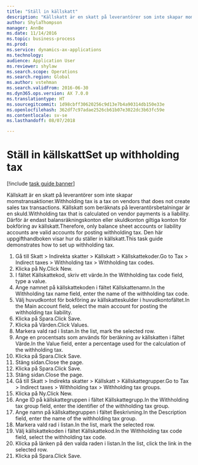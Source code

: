 ```yaml
--- 
title: "Ställ in källskatt"
description: "Källskatt är en skatt på leverantörer som inte skapar momstransaktioner."
author: ShylaThompson
manager: AnnBe
ms.date: 11/14/2016
ms.topic: business-process
ms.prod: 
ms.service: dynamics-ax-applications
ms.technology: 
audience: Application User
ms.reviewer: shylaw
ms.search.scope: Operations
ms.search.region: Global
ms.author: vstehman
ms.search.validFrom: 2016-06-30
ms.dyn365.ops.version: AX 7.0.0
ms.translationtype: HT
ms.sourcegitcommit: 1d98cbff30620256c9d13e7b4a90314db150e33e
ms.openlocfilehash: 362df7c97adae2526cb61b07e3022dc3b63fc59e
ms.contentlocale: sv-se
ms.lasthandoff: 08/07/2018

---
```

# <a name="set-up-withholding-tax"></a><span data-ttu-id="b45f4-103">Ställ in källskatt</span><span class="sxs-lookup"><span data-stu-id="b45f4-103">Set up withholding tax</span></span>

[!include [task guide banner](../../includes/task-guide-banner.md)]

<span data-ttu-id="b45f4-104">Källskatt är en skatt på leverantörer som inte skapar momstransaktioner.</span><span class="sxs-lookup"><span data-stu-id="b45f4-104">Withholding tax is a tax on vendors that does not create sales tax transactions.</span></span> <span data-ttu-id="b45f4-105">Källskatt som beräknats på leverantörsbetalningar är en skuld.</span><span class="sxs-lookup"><span data-stu-id="b45f4-105">Withholding tax that is calculated on vendor payments is a liability.</span></span> <span data-ttu-id="b45f4-106">Därför är endast balansräkningskonton eller skuldkonton giltiga konton för bokföring av källskatt.</span><span class="sxs-lookup"><span data-stu-id="b45f4-106">Therefore, only balance sheet accounts or liability accounts are valid accounts for posting withholding tax.</span></span> <span data-ttu-id="b45f4-107">Den här uppgifthandboken visar hur du ställer in källskatt.</span><span class="sxs-lookup"><span data-stu-id="b45f4-107">This task guide demonstrates how to set up withholding tax.</span></span>

1. <span data-ttu-id="b45f4-108">Gå till Skatt > Indirekta skatter > Källskatt > Källskattekoder.</span><span class="sxs-lookup"><span data-stu-id="b45f4-108">Go to Tax > Indirect taxes > Withholding tax > Withholding tax codes.</span></span>
2. <span data-ttu-id="b45f4-109">Klicka på Ny.</span><span class="sxs-lookup"><span data-stu-id="b45f4-109">Click New.</span></span>
3. <span data-ttu-id="b45f4-110">I fältet Källskattekod, skriv ett värde.</span><span class="sxs-lookup"><span data-stu-id="b45f4-110">In the Withholding tax code field, type a value.</span></span>
4. <span data-ttu-id="b45f4-111">Ange namnet på källskattekoden i fältet Källskattenamn.</span><span class="sxs-lookup"><span data-stu-id="b45f4-111">In the Withholding tax name field, enter the name of the withholding tax code.</span></span>
5. <span data-ttu-id="b45f4-112">Välj huvudkontot för bokföring av källskatteskulder i huvudkontofältet.</span><span class="sxs-lookup"><span data-stu-id="b45f4-112">In the Main account field, select the main account for posting the withholding tax liability.</span></span>
6. <span data-ttu-id="b45f4-113">Klicka på Spara.</span><span class="sxs-lookup"><span data-stu-id="b45f4-113">Click Save.</span></span>
7. <span data-ttu-id="b45f4-114">Klicka på Värden.</span><span class="sxs-lookup"><span data-stu-id="b45f4-114">Click Values.</span></span>
8. <span data-ttu-id="b45f4-115">Markera vald rad i listan.</span><span class="sxs-lookup"><span data-stu-id="b45f4-115">In the list, mark the selected row.</span></span>
9. <span data-ttu-id="b45f4-116">Ange en procentsats som används för beräkning av källskatten i fältet Värde.</span><span class="sxs-lookup"><span data-stu-id="b45f4-116">In the Value field, enter a percentage used for the calculation of the withholding tax.</span></span>
10. <span data-ttu-id="b45f4-117">Klicka på Spara.</span><span class="sxs-lookup"><span data-stu-id="b45f4-117">Click Save.</span></span>
11. <span data-ttu-id="b45f4-118">Stäng sidan.</span><span class="sxs-lookup"><span data-stu-id="b45f4-118">Close the page.</span></span>
12. <span data-ttu-id="b45f4-119">Klicka på Spara.</span><span class="sxs-lookup"><span data-stu-id="b45f4-119">Click Save.</span></span>
13. <span data-ttu-id="b45f4-120">Stäng sidan.</span><span class="sxs-lookup"><span data-stu-id="b45f4-120">Close the page.</span></span>
14. <span data-ttu-id="b45f4-121">Gå till Skatt > Indirekta skatter > Källskatt > Källskattegrupper.</span><span class="sxs-lookup"><span data-stu-id="b45f4-121">Go to Tax > Indirect taxes > Withholding tax > Withholding tax groups.</span></span>
15. <span data-ttu-id="b45f4-122">Klicka på Ny.</span><span class="sxs-lookup"><span data-stu-id="b45f4-122">Click New.</span></span>
16. <span data-ttu-id="b45f4-123">Ange ID på källskattegruppen i fältet Källskattegrupp.</span><span class="sxs-lookup"><span data-stu-id="b45f4-123">In the Withholding tax group field, enter the identifier of the withholding tax group.</span></span>
17. <span data-ttu-id="b45f4-124">Ange namn på källskattegruppen i fältet Beskrivning.</span><span class="sxs-lookup"><span data-stu-id="b45f4-124">In the Description field, enter the name of the withholding tax group.</span></span>
18. <span data-ttu-id="b45f4-125">Markera vald rad i listan.</span><span class="sxs-lookup"><span data-stu-id="b45f4-125">In the list, mark the selected row.</span></span>
19. <span data-ttu-id="b45f4-126">Välj källskattekoden i fältet Källskattekod.</span><span class="sxs-lookup"><span data-stu-id="b45f4-126">In the Withholding tax code field, select the withholding tax code.</span></span>
20. <span data-ttu-id="b45f4-127">Klicka på länken på den valda raden i listan.</span><span class="sxs-lookup"><span data-stu-id="b45f4-127">In the list, click the link in the selected row.</span></span>
21. <span data-ttu-id="b45f4-128">Klicka på Spara.</span><span class="sxs-lookup"><span data-stu-id="b45f4-128">Click Save.</span></span>


